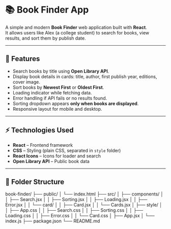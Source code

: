 # 📚 Book Finder App

A simple and modern **Book Finder** web application built with **React**.  
It allows users like Alex (a college student) to search for books, view results, and sort them by publish date.

---

## 🧰 Features

- Search books by title using **Open Library API**.
- Display book details in cards: title, author, first publish year, editions, cover image.
- Sort books by **Newest First** or **Oldest First**.
- Loading indicator while fetching data.
- Error handling if API fails or no results found.
- Sorting dropdown appears **only when books are displayed**.
- Responsive layout for mobile and desktop.

---

## ⚡ Technologies Used

- **React** – Frontend framework
- **CSS** – Styling (plain CSS, separated in `style` folder)
- **React Icons** – Icons for loader and search
- **Open Library API** – Public book data

---

## 📂 Folder Structure

book-finder/
├── public/
│ └── index.html
├── src/
│ ├── components/
│ │ ├── Search.jsx
│ │ ├── Sorting.jsx
│ │ ├── Loading.jsx
│ │ ├── Error.jsx
│ │ └── card/
│ │ ├── Card.jsx
│ │ └── Cards.jsx
│ ├── style/
│ │ ├── App.css
│ │ ├── Search.css
│ │ ├── Sorting.css
│ │ ├── Loading.css
│ │ ├── Error.css
│ │ └── Card.css
│ ├── App.jsx
│ └── index.js
├── package.json
└── README.md
